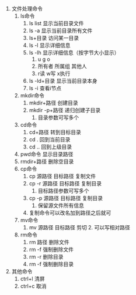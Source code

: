 1. 文件处理命令
	1. ls命令
		1. ls list 显示当前目录文件
		2. ls -a 显示当前目录所有文件
		3. ls+目录 访问某一目录
		4. ls -l 显示详细信息
		5. ls -lh 显示详细信息（按字节大小显示）
			1. u	g	o
			2. 所有者	所属组	其他人
			3. r读	w写	x执行
		6. ls -ld+目录 显示当前目录本身
		7. ls -i 查看i节点
	2. mkdir命令
		1. mkdir+路径 创建目录
		2. mkdir -p+路径 递归创建子目录
			1. 目录参数可写多个
	3. cd命令
		1. cd+路径 转到目标目录
		2. cd . 回到当前目录
		3. cd ..	回到上级目录
	4. pwd命令 显示目录路径
	5. rmdir+路径 删除空目录
	6. cp命令
		1. cp 源路径 目标路径 复制文件
		2. cp -r 源路径 目标路径 复制目录
			1. 目标路径参数可写多个
		3. cp -p 源路径 目标路径 复制目录
			1. 保留源文件所有信息
		4. 复制命令可以改名加到路径之后就可
	7. mv命令
		1. mv 源路径 目标路径 剪切
			2. 可以写相对路径
	8. rm命令
		1. rm 路径 删除文件
		2. rm -f 强制删除文件
		3. rm -r 删除目录
		4. rm -f 强制删除目录
2. 其他命令
	1. ctrl+l 清屏
	2. ctrl+c 取消

